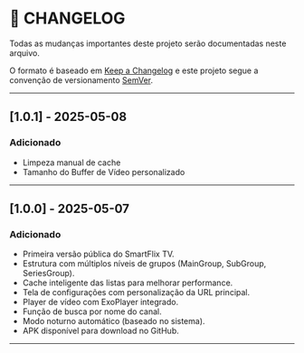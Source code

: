 # 📒 CHANGELOG

Todas as mudanças importantes deste projeto serão documentadas neste arquivo.

O formato é baseado em [Keep a Changelog](https://keepachangelog.com/en/1.0.0/) e este projeto segue a convenção de versionamento [SemVer](https://semver.org/lang/pt-BR/).

---

## [1.0.1] - 2025-05-08

### Adicionado
- Limpeza manual de cache
- Tamanho do Buffer de Vídeo personalizado

---

## [1.0.0] - 2025-05-07

### Adicionado
- Primeira versão pública do SmartFlix TV.
- Estrutura com múltiplos níveis de grupos (MainGroup, SubGroup, SeriesGroup).
- Cache inteligente das listas para melhorar performance.
- Tela de configurações com personalização da URL principal.
- Player de vídeo com ExoPlayer integrado.
- Função de busca por nome do canal.
- Modo noturno automático (baseado no sistema).
- APK disponível para download no GitHub.

---


